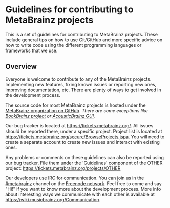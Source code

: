 # Guidelines for contributing to MetaBrainz projects

This is a set of guidelines for contributing to MetaBrainz projects. These
include general tips on how to use Git/GitHub and more specific advice on how
to write code using the different programming languages or frameworks that we use.

## Overview

Everyone is welcome to contribute to any of the MetaBrainz projects.
Implementing new features, fixing known issues or reporting new ones, improving
documentation, etc. There are plenty of ways to get involved in the development
process.

The source code for most MetaBrainz projects is hosted under the [MetaBrainz
organization on GitHub](https://github.com/metabrainz). *There are some
exceptions like [BookBrainz project](https://github.com/bookbrainz) or
[AcousticBrainz GUI](https://github.com/MTG/acousticbrainz-gui).*

Our bug tracker is located at https://tickets.metabrainz.org/. All issues
should be reported there, under a specific project. Project list is located at
https://tickets.metabrainz.org/secure/BrowseProjects.jspa. You will need to
create a separate account to create new issues and interact with existing ones.

Any problems or comments on these guidelines can also be reported using
our bug tracker. File them under the 'Guidelines' component of the
OTHER project: https://tickets.metabrainz.org/projects/OTHER

Our developers use IRC for communication. You can join us in the
[#metabrainz](irc://irc.freenode.net/#metabrainz) channel on the
[Freenode network](https://freenode.net/). Feel free to come and say "Hi!" if
you want to know more about the development process. More info about interesting
ways we communicate with each other is available at https://wiki.musicbrainz.org/Communication.
